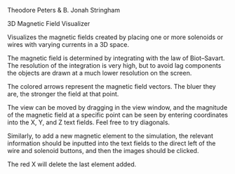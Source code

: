 Theodore Peters & B. Jonah Stringham

3D Magnetic Field Visualizer

Visualizes the magnetic fields created by placing one or more solenoids or wires with varying currents in a 3D space.

The magnetic field is determined by integrating with the law of Biot–Savart. The resolution of the integration is very high, but to avoid lag components the objects are drawn at a much lower resolution on the screen.

The colored arrows represent the magnetic field vectors. The bluer they are, the stronger the field at that point.

The view can be moved by dragging in the view window, and the magnitude of the magnetic field at a specific point can be seen by entering coordinates into the X, Y, and Z text fields. Feel free to try diagonals.

Similarly, to add a new magnetic element to the simulation, the relevant information should be inputted into the text fields to the direct left of the wire and solenoid buttons, and then the images should be clicked.

The red X will delete the last element added.